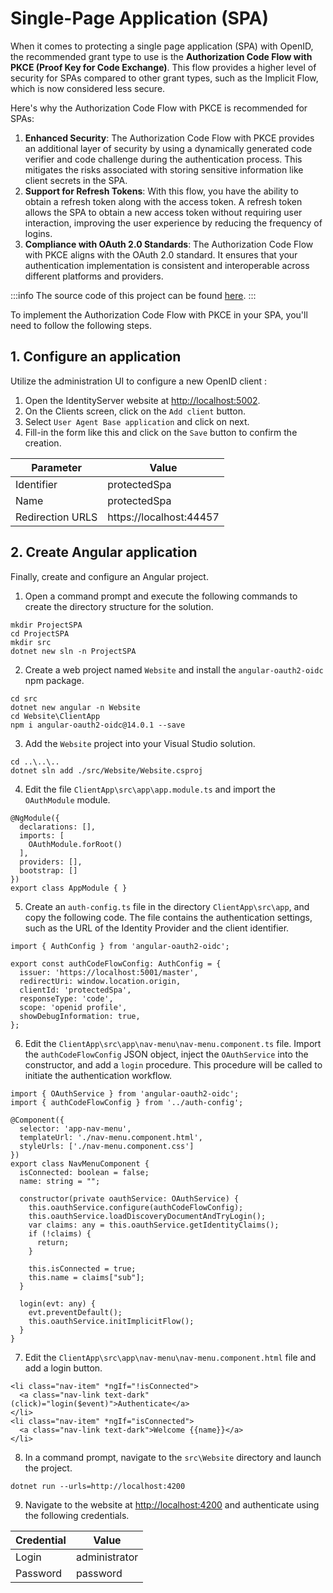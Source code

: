 # Single-Page Application (SPA)

When it comes to protecting a single page application (SPA) with OpenID, the recommended grant type to use is the **Authorization Code Flow with PKCE (Proof Key for Code Exchange)**. This flow provides a higher level of security for SPAs compared to other grant types, such as the Implicit Flow, which is now considered less secure.

Here's why the Authorization Code Flow with PKCE is recommended for SPAs:

1. **Enhanced Security**: The Authorization Code Flow with PKCE provides an additional layer of security by using a dynamically generated code verifier and code challenge during the authentication process. This mitigates the risks associated with storing sensitive information like client secrets in the SPA.
2. **Support for Refresh Tokens**: With this flow, you have the ability to obtain a refresh token along with the access token. A refresh token allows the SPA to obtain a new access token without requiring user interaction, improving the user experience by reducing the frequency of logins.
3. **Compliance with OAuth 2.0 Standards**: The Authorization Code Flow with PKCE aligns with the OAuth 2.0 standard. It ensures that your authentication implementation is consistent and interoperable across different platforms and providers.

:::info
The source code of this project can be found [here](https://github.com/simpleidserver/SimpleIdServer/tree/master/samples/ProjectSPA).
:::

To implement the Authorization Code Flow with PKCE in your SPA, you'll need to follow the following steps.

## 1. Configure an application

Utilize the administration UI to configure a new OpenID client :

1. Open the IdentityServer website at [http://localhost:5002](http://localhost:5002).
2. On the Clients screen, click on the `Add client` button.
3. Select `User Agent Base application` and click on next.
4. Fill-in the form like this and click on the `Save` button to confirm the creation.

| Parameter        | Value                         |
| ---------------- | ----------------------------- |
| Identifier       | protectedSpa                  |
| Name             | protectedSpa                  |
| Redirection URLS | https://localhost:44457       |

## 2. Create Angular application

Finally, create and configure an Angular project.

1. Open a command prompt and execute the following commands to create the directory structure for the solution.

```
mkdir ProjectSPA
cd ProjectSPA
mkdir src
dotnet new sln -n ProjectSPA
```

2. Create a web project named `Website` and install the `angular-oauth2-oidc` npm package.

```
cd src
dotnet new angular -n Website
cd Website\ClientApp
npm i angular-oauth2-oidc@14.0.1 --save
```

3. Add the `Website` project into your Visual Studio solution.

```
cd ..\..\..
dotnet sln add ./src/Website/Website.csproj
```

4. Edit the file `ClientApp\src\app\app.module.ts` and import the `OAuthModule` module.

```
@NgModule({
  declarations: [],
  imports: [
    OAuthModule.forRoot()
  ],
  providers: [],
  bootstrap: []
})
export class AppModule { }
```

5. Create an `auth-config.ts` file in the directory `ClientApp\src\app`, and copy the following code. The file contains the authentication settings, such as the URL of the Identity Provider and the client identifier.

```
import { AuthConfig } from 'angular-oauth2-oidc';

export const authCodeFlowConfig: AuthConfig = {
  issuer: 'https://localhost:5001/master',
  redirectUri: window.location.origin,
  clientId: 'protectedSpa',
  responseType: 'code',
  scope: 'openid profile',
  showDebugInformation: true,
};
```

6. Edit the `ClientApp\src\app\nav-menu\nav-menu.component.ts` file. Import the `authCodeFlowConfig` JSON object, inject the `OAuthService` into the constructor, and add a `login` procedure. This procedure will be called to initiate the authentication workflow.

```
import { OAuthService } from 'angular-oauth2-oidc';
import { authCodeFlowConfig } from '../auth-config';

@Component({
  selector: 'app-nav-menu',
  templateUrl: './nav-menu.component.html',
  styleUrls: ['./nav-menu.component.css']
})
export class NavMenuComponent {  
  isConnected: boolean = false;
  name: string = "";

  constructor(private oauthService: OAuthService) {
    this.oauthService.configure(authCodeFlowConfig);
    this.oauthService.loadDiscoveryDocumentAndTryLogin();
    var claims: any = this.oauthService.getIdentityClaims();
    if (!claims) {
      return;
    }

    this.isConnected = true;
    this.name = claims["sub"];
  }

  login(evt: any) {
    evt.preventDefault();
    this.oauthService.initImplicitFlow();
  }
}
```

7. Edit the `ClientApp\src\app\nav-menu\nav-menu.component.html` file and add a login button.

```
<li class="nav-item" *ngIf="!isConnected">
  <a class="nav-link text-dark" (click)="login($event)">Authenticate</a>
</li>
<li class="nav-item" *ngIf="isConnected">
  <a class="nav-link text-dark">Welcome {{name}}</a>
</li>
```

8. In a command prompt, navigate to the `src\Website` directory and launch the project.

```
dotnet run --urls=http://localhost:4200
```

9. Navigate to the website at [http://localhost:4200](http://localhost:4200) and authenticate using the following credentials.

| Credential | Value         |
| ---------- | ------------- |
| Login      | administrator |
| Password   | password      |
